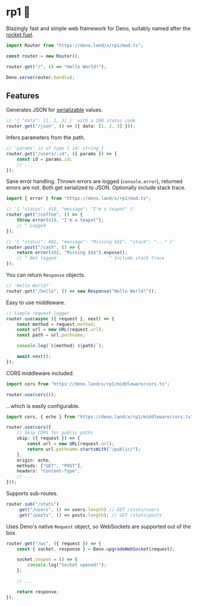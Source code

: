 # rp1 🚀

Blazingly fast and simple web framework for Deno, suitably named after the [rocket fuel](https://en.wikipedia.org/wiki/RP-1).

```ts
import Router from "https://deno.land/x/rp1/mod.ts";

const router = new Router();

router.get("/", () => "Hello World!");

Deno.serve(router.handle);
```

## Features

Generates JSON for [serializable](https://www.json.org/json-en.html) values.

```ts
// '{ "data": [1, 2, 3] }' with a 200 status code
router.get("/json", () => ({ data: [1, 2, 3] }));
```

Infers parameters from the path.

```ts
// 'params' is of type { id: string }
router.get("/users/:id", ({ params }) => {
    const id = params.id;
    // ...
});
```

Sane error handling. Thrown errors are logged (`console.error`), returned errors are not. Both get serialized to JSON. Optionally include stack trace.

```ts
import { error } from "https://deno.land/x/rp1/mod.ts";

// '{ "status": 418, "message": "I'm a teapot" }'
router.get("/coffee", () => {
    throw error(418, "I'm a teapot");
    // ^ Logged
});

// '{ "status": 402, "message": "Missing $$$", "stack": "..." }'
router.post("/cash", () => {
    return error(402, "Missing $$$").expose();
    // ^ Not logged                    ^ Include stack trace
});
```

You can return `Response` objects.

```ts
// 'Hello World!'
router.get("/hello", () => new Response("Hello World!"));
```

Easy to use middleware.

```ts
// Simple request logger
router.use(async ({ request }, next) => {
    const method = request.method;
    const url = new URL(request.url);
    const path = url.pathname;

    console.log(`${method} ${path}`);

    await next();
});
```

CORS middleware included.

```ts
import cors from "https://deno.land/x/rp1/middleware/cors.ts";

router.use(cors());
```

...which is easily configurable.

```ts
import cors, { echo } from "https://deno.land/x/rp1/middleware/cors.ts";

router.use(cors({
    // Skip CORS for public paths
    skip: ({ request }) => {
        const url = new URL(request.url);
        return url.pathname.startsWith("/public/");
    },
    origin: echo,
    methods: ["GET", "POST"],
    headers: "Content-Type",
    // ...
}));
```

Supports sub-routes.

```ts
router.sub("/stats")
    .get("/users", () => users.length) // GET /stats/users
    .get("/posts", () => posts.length); // GET /stats/posts
```

Uses Deno's native `Request` object, so WebSockets are supported out of the box.

```ts
router.get("/ws", ({ request }) => {
    const { socket, response } = Deno.upgradeWebSocket(request);

    socket.onopen = () => {
        console.log("Socket opened!");
    };

    // ...

    return response;
});
```
